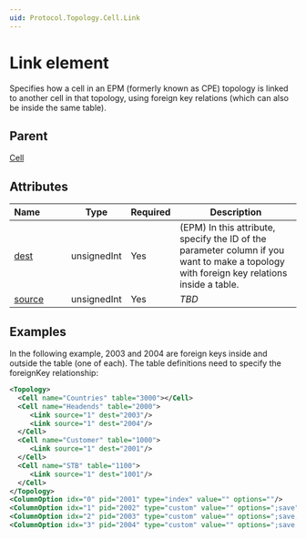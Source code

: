 ```yaml
---
uid: Protocol.Topology.Cell.Link
---
```


# Link element

Specifies how a cell in an EPM (formerly known as CPE) topology is linked to another cell in that topology, using foreign key relations (which can also be inside the same table).

## Parent

[Cell](xref:Protocol.Topology.Cell)

## Attributes

|Name&nbsp;&nbsp;&nbsp;&nbsp;&nbsp;&nbsp;&nbsp;&nbsp;&nbsp;|Type|Required|Description|
|--- |--- |--- |--- |
|[dest](xref:Protocol.Topology.Cell.Link-dest)|unsignedInt|Yes|(EPM) In this attribute, specify the ID of the parameter column if you want to make a topology with foreign key relations inside a table.|
|[source](xref:Protocol.Topology.Cell.Link-source)|unsignedInt|Yes|*TBD*|

## Examples

In the following example, 2003 and 2004 are foreign keys inside and outside the table (one of each). The table definitions need to specify the foreignKey relationship:

```xml
<Topology>
  <Cell name="Countries" table="3000"></Cell>
  <Cell name="Headends" table="2000">
     <Link source="1" dest="2003"/>
     <Link source="1" dest="2004"/>
  </Cell>
  <Cell name="Customer" table="1000">
     <Link source="1" dest="2001"/>
  </Cell>
  <Cell name="STB" table="1100">
     <Link source="1" dest="1001"/>
  </Cell>
</Topology>
<ColumnOption idx="0" pid="2001" type="index" value="" options=""/>
<ColumnOption idx="1" pid="2002" type="custom" value="" options=";save"/>
<ColumnOption idx="2" pid="2003" type="custom" value="" options=";save;foreignKey=3000"/>
<ColumnOption idx="3" pid="2004" type="custom" value="" options=";save;foreignKey=2000"/>
```
